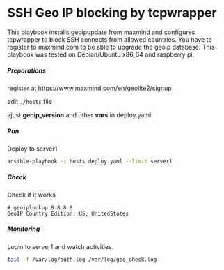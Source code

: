 SSH Geo IP blocking by tcpwrapper
================================

This playbook installs geoipupdate from maxmind and configures tcpwrapper to block SSH connects from allowed countries. You have to register to maxmind.com to be able to upgrade the geoip database.  This playbook was tested on Debian/Ubuntu x86_64 and raspberry pi.

##### Preparations 

register at https://www.maxmind.com/en/geolite2/signup


edit `./hosts`  file 

ajust **geoip_version** and other **vars** in deploy.yaml

##### Run 

Deploy to server1 

```bash
ansible-playbook -i hosts deploy.yaml --limit server1
```
##### Check

Check if it works

```
# geoiplookup 8.8.8.8
GeoIP Country Edition: US, UnitedStates
```

##### Monitoring 

Login to server1 and watch activities.

```bash
tail -f /var/log/auth.log /var/log/geo_check.log
```

